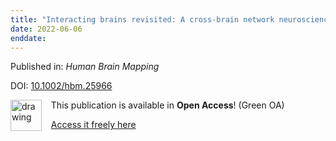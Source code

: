 ```yaml
---
title: "Interacting brains revisited: A cross‐brain network neuroscience perspective"
date: 2022-06-06
enddate:
---
```


Published in: *Human Brain Mapping*

DOI: [10.1002/hbm.25966](https://doi.org/10.1002/hbm.25966)

<img src="https://upload.wikimedia.org/wikipedia/commons/thumb/9/90/Open_Access_logo_PLoS_white_green.svg/576px-Open_Access_logo_PLoS_white_green.svg.png" alt="drawing" width="50" align="left"/> &nbsp;&nbsp;&nbsp;This publication is available in **Open Access**! (Green OA)

&nbsp;&nbsp;&nbsp;<a href="https://doi.org/10.1101/2021.02.20.432051" download>Access it freely here</a>

